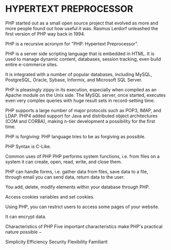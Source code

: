 # HYPERTEXT PREPROCESSOR
PHP started out as a small open source project that evolved as more and more people found out how useful it was. Rasmus Lerdorf unleashed the first version of PHP way back in 1994.

PHP is a recursive acronym for "PHP: Hypertext Preprocessor".

PHP is a server side scripting language that is embedded in HTML. It is used to manage dynamic content, databases, session tracking, even build entire e-commerce sites.

It is integrated with a number of popular databases, including MySQL, PostgreSQL, Oracle, Sybase, Informix, and Microsoft SQL Server.

PHP is pleasingly zippy in its execution, especially when compiled as an Apache module on the Unix side. The MySQL server, once started, executes even very complex queries with huge result sets in record-setting time.

PHP supports a large number of major protocols such as POP3, IMAP, and LDAP. PHP4 added support for Java and distributed object architectures (COM and CORBA), making n-tier development a possibility for the first time.

PHP is forgiving: PHP language tries to be as forgiving as possible.

PHP Syntax is C-Like.

Common uses of PHP
PHP performs system functions, i.e. from files on a system it can create, open, read, write, and close them.

PHP can handle forms, i.e. gather data from files, save data to a file, through email you can send data, return data to the user.

You add, delete, modify elements within your database through PHP.

Access cookies variables and set cookies.

Using PHP, you can restrict users to access some pages of your website.

It can encrypt data.

Characteristics of PHP
Five important characteristics make PHP's practical nature possible −

Simplicity
Efficiency
Security
Flexibility
Familiarit
